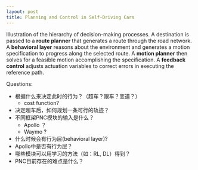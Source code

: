 ```yaml
---
layout: post
title: Planning and Control in Self-Driving Cars
---
```


Illustration of the hierarchy of decision-making processes. A destination is passed to a **route planner** that generates a route through the road network. A **behavioral layer** reasons about the environment and generates a motion specification to progress along the selected route. A **motion planner** then solves for a feasible motion accomplishing the specification. A **feedback control** adjusts actuation variables to correct errors in executing the reference path.

Questions:

- 根据什么来决定此时的行为？（超车？跟车？变道？）
	- cost function?
- 决定超车后，如何规划一条可行的轨迹？
- 不同框架PNC模块的输入是什么？
	- Apollo ？
	- Waymo ?
- 什么时候会有行为层(behavioral layer)? 
- Apollo中是否有行为层？
- 哪些模块可以用学习的方法（如：RL, DL）得到？
- PNC目前存在的难点是什么？
